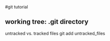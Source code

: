 #git tutorial 

## working tree: .git directory 

untracked vs. tracked files 
git add untracked_files 



